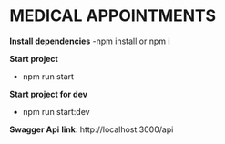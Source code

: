 # MEDICAL APPOINTMENTS


**Install dependencies**
-npm install or npm i 

**Start project**
- npm run start


**Start project for dev**
- npm run start:dev

**Swagger Api**
__link__: http://localhost:3000/api

